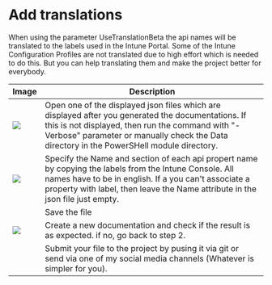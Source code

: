 # Add translations

When using the parameter UseTranslationBeta the api names will be translated to the labels used in the Intune Portal. Some of the Intune Configuration Profiles are not translated due to high effort which is needed to do this. But you can help translating them and make the project better for everybody. 

|  Image  |  Description |
|--- |--- |
| <img src="https://github.com/ThomasKur/IntuneDocumentation/blob/master/Images/Translate-Manuals-1.png">  |Open one of the displayed json files which are displayed after you generated the documentations. If this is not displayed, then run the command with "-Verbose" parameter or manually check the Data directory in the PowerSHell module directory.  |
| <img src="https://github.com/ThomasKur/IntuneDocumentation/blob/master/Images/Translate-Manuals-2.png">  |Specify the Name and section of each api propert name by copying the labels from the Intune Console. All names have to be in english. If a you can't associate a property with label, then leave the Name attribute in the json file just empty.|
|   |Save the file|
| <img src="https://github.com/ThomasKur/IntuneDocumentation/blob/master/Images/Translate-Manuals-3.png">  |Create a new documentation and check if the result is as expected. if no, go back to step 2.|
|   |Submit your file to the project by pusing it via git or send via one of my social media channels (Whatever is simpler for you).|
